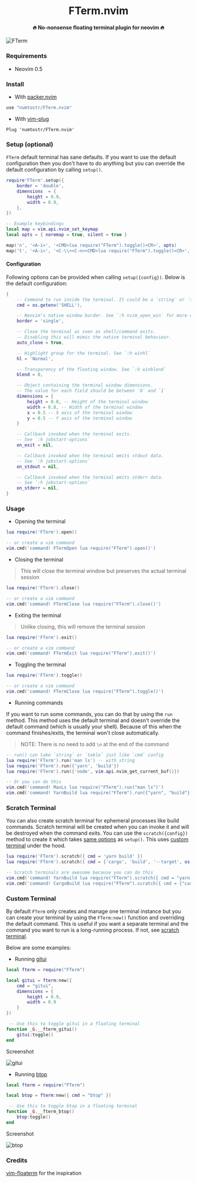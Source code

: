 <h1 align='center'>FTerm.nvim</h1>

<h4 align='center'>🔥 No-nonsense floating terminal plugin for neovim 🔥</h4>

![FTerm](https://user-images.githubusercontent.com/24727447/135801811-9e2787eb-e241-4ece-bfcf-6c79a90e6e97.png "Hello from fterm :)")

### Requirements

-   Neovim 0.5

### Install

-   With [packer.nvim](https://github.com/wbthomason/packer.nvim)

```lua
use "numtostr/FTerm.nvim"
```

-   With [vim-plug](https://github.com/junegunn/vim-plug)

```vim
Plug 'numtostr/FTerm.nvim'
```

### Setup (optional)

`FTerm` default terminal has sane defaults. If you want to use the default configuration then you don't have to do anything but you can override the default configuration by calling `setup()`.

```lua
require'FTerm'.setup({
    border = 'double',
    dimensions  = {
        height = 0.9,
        width = 0.9,
    },
})

-- Example keybindings
local map = vim.api.nvim_set_keymap
local opts = { noremap = true, silent = true }

map('n', '<A-i>', '<CMD>lua require("FTerm").toggle()<CR>', opts)
map('t', '<A-i>', '<C-\\><C-n><CMD>lua require("FTerm").toggle()<CR>', opts)
```

#### Configuration

Following options can be provided when calling `setup({config})`. Below is the default configuration:

```lua
{
    -- Command to run inside the terminal. It could be a `string` or `table`
    cmd = os.getenv('SHELL'),

    -- Neovim's native window border. See `:h nvim_open_win` for more configuration options.
    border = 'single',

    -- Close the terminal as soon as shell/command exits.
    -- Disabling this will mimic the native terminal behaviour.
    auto_close = true,

    -- Highlight group for the terminal. See `:h winhl`
    hl = 'Normal',

    -- Transparency of the floating window. See `:h winblend`
    blend = 0,

    -- Object containing the terminal window dimensions.
    -- The value for each field should be between `0` and `1`
    dimensions = {
        height = 0.8, -- Height of the terminal window
        width = 0.8, -- Width of the terminal window
        x = 0.5 -- X axis of the terminal window
        y = 0.5 -- Y axis of the terminal window
    }

    -- Callback invoked when the terminal exits.
    -- See `:h jobstart-options`
    on_exit = nil,

    -- Callback invoked when the terminal emits stdout data.
    -- See `:h jobstart-options`
    on_stdout = nil,

    -- Callback invoked when the terminal emits stderr data.
    -- See `:h jobstart-options`
    on_stderr = nil,
}
```

### Usage

-   Opening the terminal

```lua
lua require('FTerm').open()

-- or create a vim command
vim.cmd('command! FTermOpen lua require("FTerm").open()')
```

-   Closing the terminal

> This will close the terminal window but preserves the actual terminal session

```lua
lua require('FTerm').close()

-- or create a vim command
vim.cmd('command! FTermClose lua require("FTerm").close()')
```

-   Exiting the terminal

> Unlike closing, this will remove the terminal session

```lua
lua require('FTerm').exit()

-- or create a vim command
vim.cmd('command! FTermExit lua require("FTerm").exit()')
```

-   Toggling the terminal

```lua
lua require('FTerm').toggle()

-- or create a vim command
vim.cmd('command! FTermClose lua require("FTerm").toggle()')
```

-   Running commands

If you want to run some commands, you can do that by using the `run` method. This method uses the default terminal and doesn't override the default command (which is usually your shell). Because of this when the command finishes/exits, the terminal won't close automatically.

> NOTE: There is no need to add `\n` at the end of the command

```lua
-- run() can take `string` or `table` just like `cmd` config
lua require('FTerm').run('man ls') -- with string
lua require('FTerm').run({'yarn', 'build'})
lua require('FTerm').run({'node', vim.api.nvim_get_current_buf()})

-- Or you can do this
vim.cmd('command! ManLs lua require("FTerm").run("man ls")')
vim.cmd('command! YarnBuild lua require("FTerm").run({"yarn", "build"})')
```

### Scratch Terminal

You can also create scratch terminal for ephemeral processes like build commands. Scratch terminal will be created when you can invoke it and will be destroyed when the command exits. You can use the `scratch({config})` method to create it which takes [same options](#configuration) as `setup()`. This uses [custom terminal](#custom-terminal) under the hood.

```lua
lua require('FTerm').scratch({ cmd = 'yarn build' })
lua require('FTerm').scratch({ cmd = {'cargo', 'build', '--target', os.getenv('RUST_TARGET')} })

-- Scratch terminals are awesome because you can do this
vim.cmd('command! YarnBuild lua require("FTerm").scratch({ cmd = "yarn build" })')
vim.cmd('command! CargoBuild lua require("FTerm").scratch({ cmd = {"cargo", "build", "--target", os.getenv("RUST_TARGET")} })')
```

### Custom Terminal

By default `FTerm` only creates and manage one terminal instance but you can create your terminal by using the `FTerm:new()` function and overriding the default command. This is useful if you want a separate terminal and the command you want to run is a long-running process. If not, see [scratch terminal](#scratch-terminal).

Below are some examples:

-   Running [gitui](https://github.com/extrawurst/gitui)

```lua
local fterm = require("FTerm")

local gitui = fterm:new({
    cmd = "gitui",
    dimensions = {
        height = 0.9,
        width = 0.9
    }
})

 -- Use this to toggle gitui in a floating terminal
function _G.__fterm_gitui()
    gitui:toggle()
end
```

Screenshot

![gitui](https://user-images.githubusercontent.com/24727447/135801936-3519cd12-7924-4838-83d8-7c9fe6725f71.png "gitui w/ fterm")


-   Running [btop](https://github.com/aristocratos/btop)

```lua
local fterm = require("FTerm")

local btop = fterm:new({ cmd = "btop" })

 -- Use this to toggle btop in a floating terminal
function _G.__fterm_btop()
    btop:toggle()
end
```

Screenshot

![btop](https://user-images.githubusercontent.com/24727447/135802042-afe83ad0-e044-4ba6-bd19-0a75fdeff441.png "btop w/ fterm")

### Credits

[vim-floaterm](https://github.com/voldikss/vim-floaterm) for the inspiration
